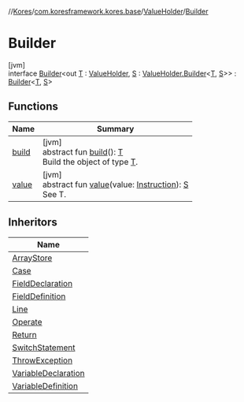 //[Kores](../../../../index.md)/[com.koresframework.kores.base](../../index.md)/[ValueHolder](../index.md)/[Builder](index.md)

# Builder

[jvm]\
interface [Builder](index.md)<out [T](index.md) : [ValueHolder](../index.md), [S](index.md) : [ValueHolder.Builder](index.md)<[T](index.md), [S](index.md)>> : [Builder](../../../com.koresframework.kores.builder/-builder/index.md)<[T](index.md), [S](index.md)>

## Functions

| Name | Summary |
|---|---|
| [build](../../../com.koresframework.kores.builder/-builder/build.md) | [jvm]<br>abstract fun [build](../../../com.koresframework.kores.builder/-builder/build.md)(): [T](index.md)<br>Build the object of type [T](../../../com.koresframework.kores.builder/-builder/index.md). |
| [value](value.md) | [jvm]<br>abstract fun [value](value.md)(value: [Instruction](../../../com.koresframework.kores/-instruction/index.md)): [S](index.md)<br>See T. |

## Inheritors

| Name |
|---|
| [ArrayStore](../../-array-store/-builder/index.md) |
| [Case](../../-case/-builder/index.md) |
| [FieldDeclaration](../../-field-declaration/-builder/index.md) |
| [FieldDefinition](../../-field-definition/-builder/index.md) |
| [Line](../../-line/-builder/index.md) |
| [Operate](../../-operate/-builder/index.md) |
| [Return](../../-return/-builder/index.md) |
| [SwitchStatement](../../-switch-statement/-builder/index.md) |
| [ThrowException](../../-throw-exception/-builder/index.md) |
| [VariableDeclaration](../../-variable-declaration/-builder/index.md) |
| [VariableDefinition](../../-variable-definition/-builder/index.md) |

